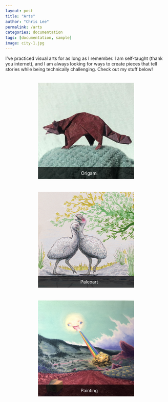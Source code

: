 ```yaml
---
layout: post
title: "Arts"
author: "Chris Lee"
permalink: /arts
categories: documentation
tags: [documentation, sample]
image: city-1.jpg
---
```


I've practiced visual arts for as long as I remember. I am self-taught (thank you internet), and I am always looking for ways to create pieces that tell stories while being technically challenging. Check out my stuff below!

<style>
.container {
  display: flex;
  flex-wrap: wrap;
  justify-content: space-around;
}

.image-card {
  position: relative;
  width: 300px;
  margin: 20px;
  overflow: hidden;
  transition: transform 0.3s ease;
}

.image-card img {
  width: 100%;
  display: block;
  transition: transform 0.3s ease;
}

.image-card:hover {
  transform: scale(1.05);
}

.image-card:hover img {
  transform: scale(1.1);
}

.overlay {
  position: absolute;
  bottom: 0;
  background: rgba(0, 0, 0, 0.7);
  color: #fff;
  width: 100%;
  text-align: center;
  padding: 10px;
  transition: 0.3s ease;
  border-radius: 0; /* Ensure sharp corners */
}

.image-card:hover .overlay {
  bottom: 0;
}
</style>

<div class="container">
  <div class="image-card">
    <a href="/facts">
      <img src="/assets/img/raccoon.jpg" alt="Origami">
      <div class="overlay">Origami</div>
    </a>
  </div>
  <div class="image-card">
    <a href="/arts/paleoart">
      <img src="/assets/img/dromornis.jpg" alt="Paleoart">
      <div class="overlay">Paleoart</div>
    </a>
  </div>
  <div class="image-card">
    <a href="/facts">
      <img src="/assets/img/sun-painting.JPG" alt="Painting">
      <div class="overlay">Painting</div>
    </a>
  </div>
</div>
